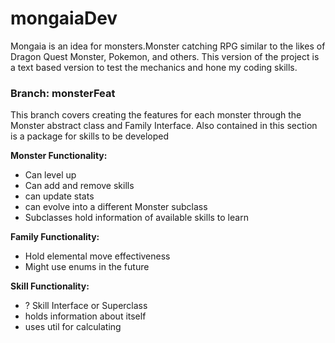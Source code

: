 # mongaiaDev

Mongaia is an idea for monsters.Monster catching RPG similar to the likes of Dragon Quest Monster, Pokemon, and others. This version of the project is a text based version to test the mechanics and hone my coding skills.

### Branch: monsterFeat

This branch covers creating the features for each monster through the Monster abstract class and Family Interface. Also contained in this section is a package for skills to be developed

**Monster Functionality:**
* Can level up
* Can add and remove skills
* can update stats
* can evolve into a different Monster subclass
* Subclasses hold information of available skills to learn

**Family Functionality:**
* Hold elemental move effectiveness
* Might use enums in the future

**Skill Functionality:**
* ? Skill Interface or Superclass
* holds information about itself
* uses util for calculating 

